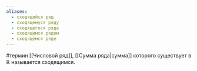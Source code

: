 ```yaml
---
aliases:
  - сходящийся ряд
  - сходящемуся ряду
  - сходящегося ряда
  - сходящимся рядом
  - сходящемся ряде
---
```

#термин
[[Числовой ряд]], [[Сумма ряда|сумма]] которого существует в $\mathbb{R}$ называется сходящимся.